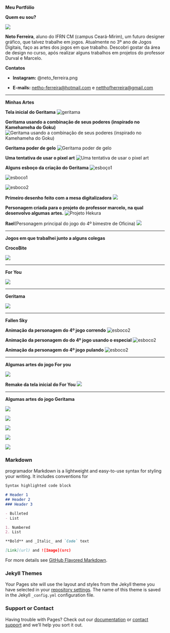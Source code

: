 **Meu Portfólio**

**Quem eu sou?**

![](eu.png) 

**Neto Ferreira**, aluno do IFRN CM (campus Ceará-Mirim), um futuro designer gráfico, que talvez trabalhe em jogos. Atualmente no 3º ano de Jogos Digitais, faço as artes dos jogos em que trabalho. Descobri gostar da área de design no curso, após realizar alguns trabalhos em projetos do professor Durval e Marcelo.   

**Contatos**

- **Instagram:** @neto_ferreira.png

- **E-mails:** netho-ferreira@hotmail.com e netthofherreira@gmail.com
----------------------------------------------------------------------------------------------------------------------------------------

**Minhas Artes**

**Tela inicial do Geritama**
![geritama](tela_inicial_geritama.gif)

**Geritama usando a combinação de seus poderes (inspirado no Kamehameha do Goku)**
![Geritama usando a combinação de seus poderes (inspirado no Kamehameha do Goku)](geritama_kamehameha.jpeg)

**Geritama poder de gelo**
![Geritama poder de gelo](geritama_poder.jpeg)

**Uma tentativa de usar o pixel art**
![Uma tentativa de usar o pixel art](geritama_pixel.jpeg)

**Alguns esboço da criação do Geritama**
![esboço1](geritama_tela.jpeg)

![esboco1](esboco1.jpeg)

![esboco2](esboco2.jpeg)

**Primeiro desenho feito com a mesa digitalizadora**
![](rascunho.png)

**Personagem criada para o projeto do professor marcelo, na qual desenvolvo algumas artes.** 
![Projeto Hekura](hekura_projeto.jpg)

**Rael**(Personagem principal do jogo do 4º bimestre de Oficina)
![](anjo.jpeg)


----------------------------------------------------------------------------------------------------------------------------------------

**Jogos em que trabalhei junto a alguns colegas** 



**CrocoBite**

[![](croco.jpg)](https://danilo25.github.io/CrocoBite/)

----------------------------------------------------------------------------------------------------------------------------------------

**For You**

[![](inicial.png)](https://raixasantos.github.io/ForU/)

----------------------------------------------------------------------------------------------------------------------------------------

**Geritama**

[![](tela_inicial_geritama.gif)](https://tawanferreira10.github.io/geritama/)

----------------------------------------------------------------------------------------------------------------------------------------

**Fallen Sky**

**Animação da personagem do 4º jogo correndo**
![esboco2](anjo_correndo.gif)

**Animação da personagem do do 4º jogo usando o especial**
![esboco2](especial.gif)

**Animação da personagem do 4º jogo pulando**
![esboco2](pulo.gif)

----------------------------------------------------------------------------------------------------------------------------------------

**Algumas artes do jogo For you**

![](help.png)

**Remake da tela inicial do For You**
![](ff.jpg)

----------------------------------------------------------------------------------------------------------------------------------------

**Algumas artes do jogo Geritama**

![](run_geri.gif)

![](pulo_geri.gif)

![](fogo.gif)

![](gelo.gif)

![](estranho.png)



### Markdown

programador 
Markdown is a lightweight and easy-to-use syntax for styling your writing. It includes conventions for

```markdown
Syntax highlighted code block

# Header 1
## Header 2
### Header 3

- Bulleted
- List

1. Numbered
2. List

**Bold** and _Italic_ and `Code` text

[Link](url) and ![Image](src)
```

For more details see [GitHub Flavored Markdown](https://guides.github.com/features/mastering-markdown/).

### Jekyll Themes

Your Pages site will use the layout and styles from the Jekyll theme you have selected in your [repository settings](https://github.com/NetoFerreira/NetoFerreira.github.io/settings). The name of this theme is saved in the Jekyll `_config.yml` configuration file.

### Support or Contact

Having trouble with Pages? Check out our [documentation](https://help.github.com/categories/github-pages-basics/) or [contact support](https://github.com/contact) and we’ll help you sort it out.
